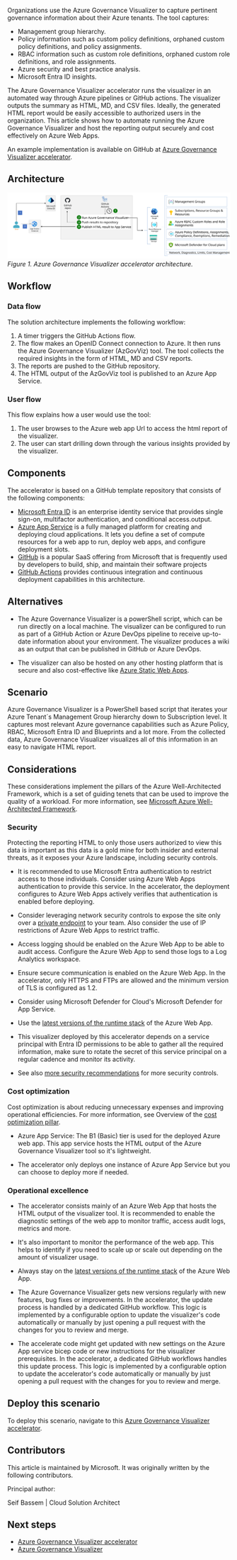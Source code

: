 Organizations use the Azure Governance Visualizer to capture pertinent governance information about their Azure tenants. The tool captures:

- Management group hierarchy.
- Policy information such as custom policy definitions, orphaned custom policy definitions, and policy assignments.
- RBAC information such as custom role definitions, orphaned custom role definitions, and role assignments.
- Azure security and best practice analysis.
- Microsoft Entra ID insights.

The Azure Governance Visualizer accelerator runs the visualizer in an automated way through Azure pipelines or GitHub actions. The visualizer outputs the summary as HTML, MD, and CSV files. Ideally, the generated HTML report would be easily accessible to authorized users in the organization. This article shows how to automate running the Azure Governance Visualizer and host the reporting output securely and cost effectively on Azure Web Apps.

An example implementation is available on GitHub at [Azure Governance Visualizer accelerator](https://github.com/Azure/Azure-Governance-Visualizer-Accelerator).

## Architecture

[![Diagram showing the architecutre of the Azure Governance Visualizer accelerator.](images/AzGovViz-accelerator-architecture.svg)](images/AzGovViz-accelerator-architecture.svg)
*Figure 1. Azure Governance Visualizer accelerator architecture.*

## Workflow

### Data flow

The solution architecture implements the following workflow:

1. A timer triggers the GitHub Actions flow.
2. The flow makes an OpenID Connect connection to Azure. It then runs the Azure Governance Visualizer (AzGovViz) tool. The tool collects the required insights in the form of HTML, MD and CSV reports.
3. The reports are pushed to the GitHub repository.
4. The HTML output of the AzGovViz tool is published to an Azure App Service.

### User flow

This flow explains how a user would use the tool:

1. The user browses to the Azure web app Url to access the html report of the visualizer.
2. The user can start drilling down through the various insights provided by the visualizer.

## Components

The accelerator is based on a GitHub template repository that consists of the following components:

- [Microsoft Entra ID](https://azure.microsoft.com/products/active-directory) is an enterprise identity service that provides single sign-on, multifactor authentication, and conditional access.output.
- [Azure App Service](https://azure.microsoft.com/services/app-service) is a fully managed platform for creating and deploying cloud applications. It lets you define a set of compute resources for a web app to run, deploy web apps, and configure deployment slots.
- [GitHub](https://docs.github.com/) is a popular SaaS offering from Microsoft that is frequently used by developers to build, ship, and maintain their software projects
- [GitHub Actions](https://learn.microsoft.com/azure/developer/github/github-actions) provides continuous integration and continuous deployment capabilities in this architecture.

## Alternatives

- The Azure Governance Visualizer is a powerShell script, which can be run directly on a local machine. The visualizer can be configured to run as part of a GitHub Action or Azure DevOps pipeline to receive up-to-date information about your environment. The visualizer produces a wiki as an output that can be published in GitHub or Azure DevOps.

- The visualizer can also be hosted on any other hosting platform that is secure and also cost-effective like [Azure Static Web Apps](https://learn.microsoft.com/azure/static-web-apps/overview).

## Scenario

Azure Governance Visualizer is a PowerShell based script that iterates your Azure Tenant´s Management Group hierarchy down to Subscription level. It captures most relevant Azure governance capabilities such as Azure Policy, RBAC, Microsoft Entra ID and Blueprints and a lot more. From the collected data, Azure Governance Visualizer visualizes all of this information in an easy to navigate HTML report.

## Considerations

These considerations implement the pillars of the Azure Well-Architected Framework, which is a set of guiding tenets that can be used to improve the quality of a workload. For more information, see [Microsoft Azure Well-Architected Framework](https://learn.microsoft.com/azure/architecture/framework).

### Security

Protecting the reporting HTML to only those users authorized to view this data is important as this data is a gold mine for both insider and external threats, as it exposes your Azure landscape, including security controls.

- It is recommended to use Microsoft Entra authentication to restrict access to those individuals. Consider using Azure Web Apps authentication to provide this service. In the accelerator, the deployment configures to Azure Web Apps actively verifies that authentication is enabled before deploying.

- Consider leveraging network security controls to expose the site only over a [private endpoint](https://learn.microsoft.com/azure/private-link/private-endpoint-overview) to your team. Also consider the use of IP restrictions of Azure Web Apps to restrict traffic.

- Access logging should be enabled on the Azure Web App to be able to audit access. Configure the Azure Web App to send those logs to a Log Analytics workspace.

- Ensure secure communication is enabled on the Azure Web App. In the accelerator, only HTTPS and FTPs are allowed and the minimum version of TLS is configured as 1.2.

- Consider using Microsoft Defender for Cloud's Microsoft Defender for App Service.

- Use the [latest versions of the runtime stack](https://learn.microsoft.com/azure/app-service/language-support-policy?tabs=windows) of the Azure Web App.

- This visualizer deployed by this accelerator depends on a service principal with Entra ID permissions to be able to gather all the required information, make sure to rotate the secret of this service principal on a regular cadence and monitor its activity.

- See also [more security recommendations](https://learn.microsoft.com/azure/app-service/security-recommendations) for more security controls.

### Cost optimization

Cost optimization is about reducing unnecessary expenses and improving operational efficiencies. For more information, see Overview of the [cost optimization pillar](https://learn.microsoft.com/azure/architecture/framework/cost/overview).

- Azure App Service: The B1 (Basic) tier is used for the deployed Azure web app. This app service hosts the HTML output of the Azure Governance Visualizer tool so it's lightweight.

- The accelerator only deploys one instance of Azure App Service but you can choose to deploy more if needed.

### Operational excellence

- The accelerator consists mainly of an Azure Web App that hosts the HTML output of the visualizer tool. It is recommended to enable the diagnostic settings of the web app to monitor traffic, access audit logs, metrics and more.

- It's also important to monitor the performance of the web app. This helps to identify if you need to scale up or scale out depending on the amount of visualizer usage.

- Always stay on the [latest versions of the runtime stack](https://learn.microsoft.com/azure/app-service/language-support-policy?tabs=windows) of the Azure Web App.

- The Azure Governance Visualizer gets new versions regularly with new features, bug fixes or improvements. In the accelerator, the update process is handled by a dedicated GitHub workflow. This logic is implemented by a configurable option to update the visualizer's code automatically or manually by just opening a pull request with the changes for you to review and merge.

- The accelerate code might get updated with new settings on the Azure App service bicep code or new instructions for the visualizer prerequisites. In the accelerator, a dedicated GitHub workflows handles this update process. This logic is implemented by a configurable option to update the accelerator's code automatically or manually by just opening a pull request with the changes for you to review and merge.

## Deploy this scenario

To deploy this scenario, navigate to this [Azure Governance Visualizer accelerator](https://github.com/Azure/Azure-Governance-Visualizer-Accelerator).

## Contributors

This article is maintained by Microsoft. It was originally written by the following contributors.

Principal author:

Seif Bassem | Cloud Solution Architect

## Next steps

- [Azure Governance Visualizer accelerator](https://github.com/Azure/Azure-Governance-Visualizer-Accelerator)
- [Azure Governance Visualizer](https://github.com/Azure/Azure-Governance-Visualizer)
